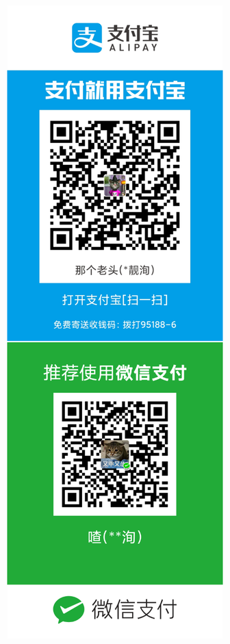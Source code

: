
<img src='images/1571808549594.jpg'/>
<img src='images/mm_facetoface_collect_qrcode_1571808173072.png' />